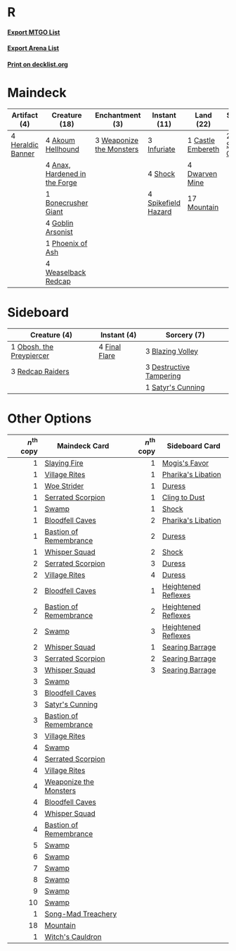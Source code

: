 # R

#### [Export MTGO List](../collection/R/R.txt)
#### [Export Arena List](../collection/R/R_arena.txt)
#### [Print on decklist.org](http://decklist.org/?deckmain=4%09Akoum%20Hellhound%0A4%09Anax,%20Hardened%20in%20the%20Forge%0A1%09Bonecrusher%20Giant%0A1%09Castle%20Embereth%0A4%09Dwarven%20Mine%0A4%09Goblin%20Arsonist%0A4%09Heraldic%20Banner%0A3%09Infuriate%0A17%09Mountain%0A1%09Phoenix%20of%20Ash%0A2%09Satyr's%20Cunning%0A4%09Shock%0A4%09Spikefield%20Hazard%0A3%09Weaponize%20the%20Monsters%0A4%09Weaselback%20Redcap&deckside=3%09Blazing%20Volley%0A3%09Destructive%20Tampering%0A4%09Final%20Flare%0A1%09Obosh,%20the%20Preypiercer%0A3%09Redcap%20Raiders%0A1%09Satyr's%20Cunning)
# Maindeck

|                                        Artifact (4)                                        |                                             Creature (18)                                              |                                          Enchantment (3)                                          |                                         Instant (11)                                         |                                         Land (22)                                          |                                        Sorcery (2)                                         |
|--------------------------------------------------------------------------------------------|--------------------------------------------------------------------------------------------------------|---------------------------------------------------------------------------------------------------|----------------------------------------------------------------------------------------------|--------------------------------------------------------------------------------------------|--------------------------------------------------------------------------------------------|
|4 [Heraldic Banner](http://gatherer.wizards.com/Pages/Card/Details.aspx?multiverseid=473184)|4 [Akoum Hellhound](http://gatherer.wizards.com/Pages/Card/Details.aspx?multiverseid=491772)            |3 [Weaponize the Monsters](http://gatherer.wizards.com/Pages/Card/Details.aspx?multiverseid=479660)|3 [Infuriate](http://gatherer.wizards.com/Pages/Card/Details.aspx?multiverseid=466899)        |1 [Castle Embereth](http://gatherer.wizards.com/Pages/Card/Details.aspx?multiverseid=473201)|2 [Satyr's Cunning](http://gatherer.wizards.com/Pages/Card/Details.aspx?multiverseid=476403)|
|                                                                                            |4 [Anax, Hardened in the Forge](http://gatherer.wizards.com/Pages/Card/Details.aspx?multiverseid=476376)|                                                                                                   |4 [Shock](http://gatherer.wizards.com/Pages/Card/Details.aspx?multiverseid=129732)            |4 [Dwarven Mine](http://gatherer.wizards.com/Pages/Card/Details.aspx?multiverseid=473205)   |                                                                                            |
|                                                                                            |1 [Bonecrusher Giant](http://gatherer.wizards.com/Pages/Card/Details.aspx?multiverseid=473077)          |                                                                                                   |4 [Spikefield Hazard](http://gatherer.wizards.com/Pages/Card/Details.aspx?multiverseid=491809)|17 [Mountain](http://gatherer.wizards.com/Pages/Card/Details.aspx?multiverseid=439859)      |                                                                                            |
|                                                                                            |4 [Goblin Arsonist](http://gatherer.wizards.com/Pages/Card/Details.aspx?multiverseid=368478)            |                                                                                                   |                                                                                              |                                                                                            |                                                                                            |
|                                                                                            |1 [Phoenix of Ash](http://gatherer.wizards.com/Pages/Card/Details.aspx?multiverseid=476399)             |                                                                                                   |                                                                                              |                                                                                            |                                                                                            |
|                                                                                            |4 [Weaselback Redcap](http://gatherer.wizards.com/Pages/Card/Details.aspx?multiverseid=473110)          |                                                                                                   |                                                                                              |                                                                                            |                                                                                            |


# Sideboard

|                                           Creature (4)                                            |                                      Instant (4)                                       |                                           Sorcery (7)                                            |
|---------------------------------------------------------------------------------------------------|----------------------------------------------------------------------------------------|--------------------------------------------------------------------------------------------------|
|1 [Obosh, the Preypiercer](http://gatherer.wizards.com/Pages/Card/Details.aspx?multiverseid=479748)|4 [Final Flare](http://gatherer.wizards.com/Pages/Card/Details.aspx?multiverseid=476385)|3 [Blazing Volley](http://gatherer.wizards.com/Pages/Card/Details.aspx?multiverseid=426821)       |
|3 [Redcap Raiders](http://gatherer.wizards.com/Pages/Card/Details.aspx?multiverseid=473098)        |                                                                                        |3 [Destructive Tampering](http://gatherer.wizards.com/Pages/Card/Details.aspx?multiverseid=423745)|
|                                                                                                   |                                                                                        |1 [Satyr's Cunning](http://gatherer.wizards.com/Pages/Card/Details.aspx?multiverseid=476403)      |


# Other Options

|*n*<sup>th</sup> copy|                                          Maindeck Card                                          |*n*<sup>th</sup> copy|                                        Sideboard Card                                        |
|--------------------:|-------------------------------------------------------------------------------------------------|--------------------:|----------------------------------------------------------------------------------------------|
|                    1|[Slaying Fire](http://gatherer.wizards.com/Pages/Card/Details.aspx?multiverseid=473105)          |                    1|[Mogis's Favor](http://gatherer.wizards.com/Pages/Card/Details.aspx?multiverseid=476358)      |
|                    1|[Village Rites](http://gatherer.wizards.com/Pages/Card/Details.aspx?multiverseid=485449)         |                    1|[Pharika's Libation](http://gatherer.wizards.com/Pages/Card/Details.aspx?multiverseid=476362) |
|                    1|[Woe Strider](http://gatherer.wizards.com/Pages/Card/Details.aspx?multiverseid=476374)           |                    1|[Duress](http://gatherer.wizards.com/Pages/Card/Details.aspx?multiverseid=14557)              |
|                    1|[Serrated Scorpion](http://gatherer.wizards.com/Pages/Card/Details.aspx?multiverseid=479619)     |                    1|[Cling to Dust](http://gatherer.wizards.com/Pages/Card/Details.aspx?multiverseid=476338)      |
|                    1|[Swamp](http://gatherer.wizards.com/Pages/Card/Details.aspx?multiverseid=439858)                 |                    1|[Shock](http://gatherer.wizards.com/Pages/Card/Details.aspx?multiverseid=129732)              |
|                    1|[Bloodfell Caves](http://gatherer.wizards.com/Pages/Card/Details.aspx?multiverseid=433168)       |                    2|[Pharika's Libation](http://gatherer.wizards.com/Pages/Card/Details.aspx?multiverseid=476362) |
|                    1|[Bastion of Remembrance](http://gatherer.wizards.com/Pages/Card/Details.aspx?multiverseid=479593)|                    2|[Duress](http://gatherer.wizards.com/Pages/Card/Details.aspx?multiverseid=14557)              |
|                    1|[Whisper Squad](http://gatherer.wizards.com/Pages/Card/Details.aspx?multiverseid=479625)         |                    2|[Shock](http://gatherer.wizards.com/Pages/Card/Details.aspx?multiverseid=129732)              |
|                    2|[Serrated Scorpion](http://gatherer.wizards.com/Pages/Card/Details.aspx?multiverseid=479619)     |                    3|[Duress](http://gatherer.wizards.com/Pages/Card/Details.aspx?multiverseid=14557)              |
|                    2|[Village Rites](http://gatherer.wizards.com/Pages/Card/Details.aspx?multiverseid=485449)         |                    4|[Duress](http://gatherer.wizards.com/Pages/Card/Details.aspx?multiverseid=14557)              |
|                    2|[Bloodfell Caves](http://gatherer.wizards.com/Pages/Card/Details.aspx?multiverseid=433168)       |                    1|[Heightened Reflexes](http://gatherer.wizards.com/Pages/Card/Details.aspx?multiverseid=479643)|
|                    2|[Bastion of Remembrance](http://gatherer.wizards.com/Pages/Card/Details.aspx?multiverseid=479593)|                    2|[Heightened Reflexes](http://gatherer.wizards.com/Pages/Card/Details.aspx?multiverseid=479643)|
|                    2|[Swamp](http://gatherer.wizards.com/Pages/Card/Details.aspx?multiverseid=439858)                 |                    3|[Heightened Reflexes](http://gatherer.wizards.com/Pages/Card/Details.aspx?multiverseid=479643)|
|                    2|[Whisper Squad](http://gatherer.wizards.com/Pages/Card/Details.aspx?multiverseid=479625)         |                    1|[Searing Barrage](http://gatherer.wizards.com/Pages/Card/Details.aspx?multiverseid=473102)    |
|                    3|[Serrated Scorpion](http://gatherer.wizards.com/Pages/Card/Details.aspx?multiverseid=479619)     |                    2|[Searing Barrage](http://gatherer.wizards.com/Pages/Card/Details.aspx?multiverseid=473102)    |
|                    3|[Whisper Squad](http://gatherer.wizards.com/Pages/Card/Details.aspx?multiverseid=479625)         |                    3|[Searing Barrage](http://gatherer.wizards.com/Pages/Card/Details.aspx?multiverseid=473102)    |
|                    3|[Swamp](http://gatherer.wizards.com/Pages/Card/Details.aspx?multiverseid=439858)                 |                     |                                                                                              |
|                    3|[Bloodfell Caves](http://gatherer.wizards.com/Pages/Card/Details.aspx?multiverseid=433168)       |                     |                                                                                              |
|                    3|[Satyr's Cunning](http://gatherer.wizards.com/Pages/Card/Details.aspx?multiverseid=476403)       |                     |                                                                                              |
|                    3|[Bastion of Remembrance](http://gatherer.wizards.com/Pages/Card/Details.aspx?multiverseid=479593)|                     |                                                                                              |
|                    3|[Village Rites](http://gatherer.wizards.com/Pages/Card/Details.aspx?multiverseid=485449)         |                     |                                                                                              |
|                    4|[Swamp](http://gatherer.wizards.com/Pages/Card/Details.aspx?multiverseid=439858)                 |                     |                                                                                              |
|                    4|[Serrated Scorpion](http://gatherer.wizards.com/Pages/Card/Details.aspx?multiverseid=479619)     |                     |                                                                                              |
|                    4|[Village Rites](http://gatherer.wizards.com/Pages/Card/Details.aspx?multiverseid=485449)         |                     |                                                                                              |
|                    4|[Weaponize the Monsters](http://gatherer.wizards.com/Pages/Card/Details.aspx?multiverseid=479660)|                     |                                                                                              |
|                    4|[Bloodfell Caves](http://gatherer.wizards.com/Pages/Card/Details.aspx?multiverseid=433168)       |                     |                                                                                              |
|                    4|[Whisper Squad](http://gatherer.wizards.com/Pages/Card/Details.aspx?multiverseid=479625)         |                     |                                                                                              |
|                    4|[Bastion of Remembrance](http://gatherer.wizards.com/Pages/Card/Details.aspx?multiverseid=479593)|                     |                                                                                              |
|                    5|[Swamp](http://gatherer.wizards.com/Pages/Card/Details.aspx?multiverseid=439858)                 |                     |                                                                                              |
|                    6|[Swamp](http://gatherer.wizards.com/Pages/Card/Details.aspx?multiverseid=439858)                 |                     |                                                                                              |
|                    7|[Swamp](http://gatherer.wizards.com/Pages/Card/Details.aspx?multiverseid=439858)                 |                     |                                                                                              |
|                    8|[Swamp](http://gatherer.wizards.com/Pages/Card/Details.aspx?multiverseid=439858)                 |                     |                                                                                              |
|                    9|[Swamp](http://gatherer.wizards.com/Pages/Card/Details.aspx?multiverseid=439858)                 |                     |                                                                                              |
|                   10|[Swamp](http://gatherer.wizards.com/Pages/Card/Details.aspx?multiverseid=439858)                 |                     |                                                                                              |
|                    1|[Song-Mad Treachery](http://gatherer.wizards.com/Pages/Card/Details.aspx?multiverseid=491807)    |                     |                                                                                              |
|                   18|[Mountain](http://gatherer.wizards.com/Pages/Card/Details.aspx?multiverseid=439859)              |                     |                                                                                              |
|                    1|[Witch's Cauldron](http://gatherer.wizards.com/Pages/Card/Details.aspx?multiverseid=485452)      |                     |                                                                                              |

